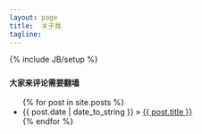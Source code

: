 ```yaml
---
layout: page
title:  关于我
tagline:  
---
```

{% include JB/setup %}




    
### `大家来评论需要翻墙`



<ul class="posts">
  {% for post in site.posts %}
    <li><span>{{ post.date | date_to_string }}</span> &raquo; <a href="{{ BASE_PATH }}{{ post.url }}">{{ post.title }}</a></li>
  {% endfor %}
</ul>




